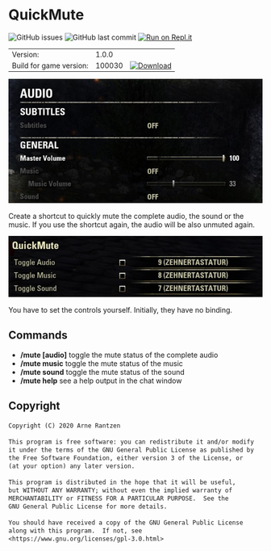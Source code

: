 # QuickMute
![GitHub issues](https://img.shields.io/github/issues/Tyxz/QuickMute)
![GitHub last commit](https://img.shields.io/github/last-commit/Tyxz/QuickMute)
[![Run on Repl.it](https://repl.it/badge/github/Tyxz/QuickMute)](https://repl.it/github/Tyxz/QuickMute)

|   |   |   |
|---|---|---|
| Version: | 1.0.0 |  |
| Build for game version: | 100030 | [![Download](https://img.shields.io/website?label=%7C&up_color=blue&up_message=download&url=https%3A%2F%2Fwww.esoui.com%2Fdownloads%2Finfo2557-QuickMute.html)](https://www.esoui.com/downloads/info2557-QuickMute.html) |

![Audio](./dev/screenshot_audio.jpg "Audio menu") 

Create a shortcut to quickly mute the complete audio, the sound or the music. If you use the shortcut again, the audio will be also unmuted again.

![Controls](./dev/screenshot_controls.jpg "Control menu")

You have to set the controls yourself. Initially, they have no binding.

## Commands
- **/mute \[audio\]** toggle the mute status of the complete audio
- **/mute music** toggle the mute status of the music
- **/mute sound** toggle the mute status of the sound
- **/mute help** see a help output in the chat window

## Copyright
    Copyright (C) 2020 Arne Rantzen
    
    This program is free software: you can redistribute it and/or modify
    it under the terms of the GNU General Public License as published by
    the Free Software Foundation, either version 3 of the License, or
    (at your option) any later version.
    
    This program is distributed in the hope that it will be useful,
    but WITHOUT ANY WARRANTY; without even the implied warranty of
    MERCHANTABILITY or FITNESS FOR A PARTICULAR PURPOSE.  See the
    GNU General Public License for more details.
    
    You should have received a copy of the GNU General Public License
    along with this program.  If not, see <https://www.gnu.org/licenses/gpl-3.0.html>